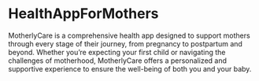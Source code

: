 # HealthAppForMothers
MotherlyCare is a comprehensive health app designed to support mothers through every stage of their journey, from pregnancy to postpartum and beyond. Whether you’re expecting your first child or navigating the challenges of motherhood, MotherlyCare offers a personalized and supportive experience to ensure the well-being of both you and your baby.
